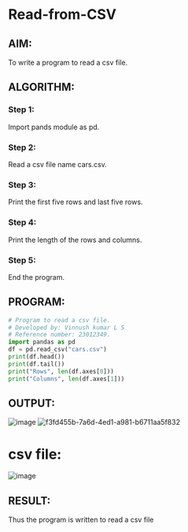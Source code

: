 # Read-from-CSV

## AIM:
To write a program to read a csv file.
## ALGORITHM: 
### Step 1:
Import pands module as pd.
### Step 2:
Read a csv file name cars.csv.
### Step 3:
Print the first five rows and last five rows.
### Step 4:
Print the length of the rows and columns.
### Step 5:
End the program.
## PROGRAM:
```python
# Program to read a csv file.
# Developed by: Vinnush kumar L S
# Reference number: 23012349.
import pandas as pd
df = pd.read_csv("cars.csv")
print(df.head())
print(df.tail())
print("Rows", len(df.axes[0]))
print("Columns", len(df.axes[1]))
```
## OUTPUT:
![image](https://github.com/vinnush147/Read-from-CSV/assets/147139234/085ccf19-891c-4bac-ba3e-ff414d22bd93)
![f3fd455b-7a6d-4ed1-a981-b6711aa5f832](https://github.com/vinnush147/Read-from-CSV/assets/147139234/7bd00513-7754-4760-9e64-474ed2b32dbc)



# csv file:
![image](https://github.com/vinnush147/Read-from-CSV/assets/147139234/15d589bd-b445-4b02-be05-f1f12a5f9a1b)


## RESULT:
Thus the program is written to read a csv file
